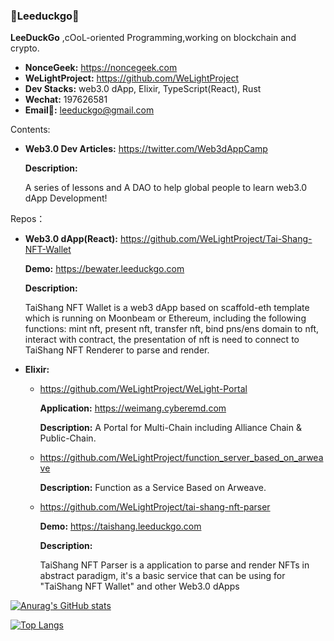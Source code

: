 ### 👋Leeduckgo👋

<!--
**leeduckgo/leeduckgo** is a ✨ _special_ ✨ repository because its `README.md` (this file) appears on your GitHub profile.

Here are some ideas to get you started:

- 🔭 I’m currently working on ...
- 🌱 I’m currently learning ...
- 👯 I’m looking to collaborate on ...
- 🤔 I’m looking for help with ...
- 💬 Ask me about ...
- 📫 How to reach me: ...
- 😄 Pronouns: ...
- ⚡ Fun fact: ...
-->

**LeeDuckGo** ,cOoL-oriented Programming,working on blockchain and crypto.

- **NonceGeek:** https://noncegeek.com
- **WeLightProject:** https://github.com/WeLightProject
- **Dev Stacks:** web3.0 dApp, Elixir, TypeScript(React), Rust
- **Wechat:** 197626581
- **Email📮:** leeduckgo@gmail.com

Contents:

- **Web3.0 Dev Articles:** https://twitter.com/Web3dAppCamp

  **Description:**
  
  A series of lessons and A DAO to help global people to learn web3.0 dApp Development!

Repos：

- **Web3.0 dApp(React):** https://github.com/WeLightProject/Tai-Shang-NFT-Wallet

  **Demo:** https://bewater.leeduckgo.com
  
  **Description:**
  
  TaiShang NFT Wallet is a web3 dApp based on scaffold-eth template which is running on Moonbeam or Ethereum,  including the following functions: mint nft, present nft, transfer nft, bind pns/ens domain to nft, interact with contract, the presentation of nft is need to connect to TaiShang NFT Renderer to parse and render.
- **Elixir:** 

  - https://github.com/WeLightProject/WeLight-Portal
  
    **Application:** https://weimang.cyberemd.com
  
    **Description:** A Portal for Multi-Chain including Alliance Chain & Public-Chain.
  
  - https://github.com/WeLightProject/function_server_based_on_arweave
  
    **Description:** Function as a Service Based on Arweave.
  
  - https://github.com/WeLightProject/tai-shang-nft-parser
  
    **Demo:** https://taishang.leeduckgo.com
  
    **Description:**
  
    TaiShang NFT Parser is a application to parse and render NFTs in abstract paradigm, it's a basic service that can be using for "TaiShang NFT Wallet" and other Web3.0 dApps
    

[![Anurag's GitHub stats](https://github-readme-stats.vercel.app/api?username=zhenfeng-zhu&show_icons=true)](https://github.com/anuraghazra/github-readme-stats)



[![Top Langs](https://github-readme-stats.vercel.app/api/top-langs/?username=zhenfeng-zhu&langs_count=10)](https://github.com/anuraghazra/github-readme-stats)

